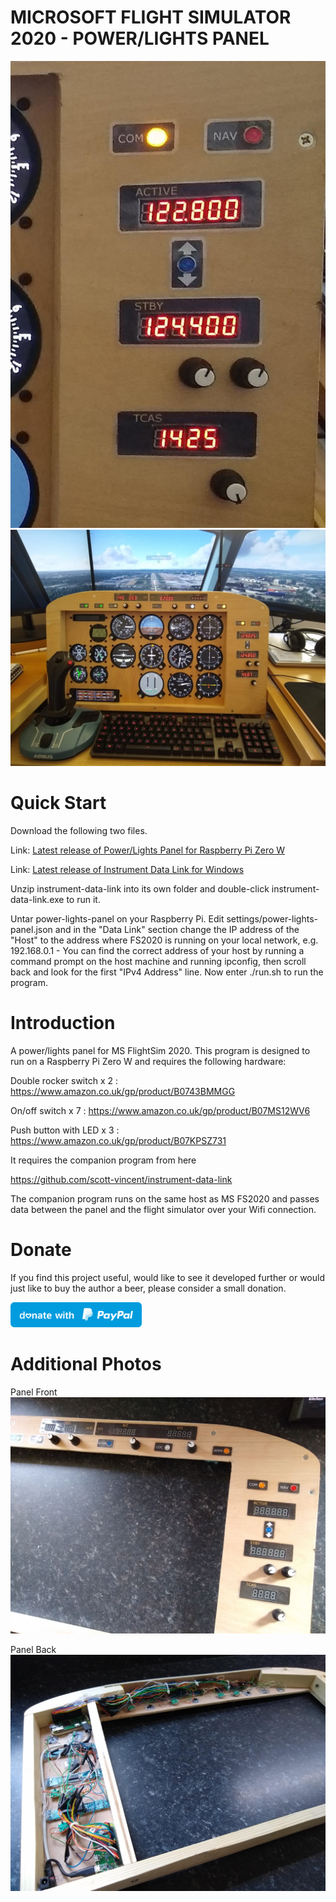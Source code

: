 # MICROSOFT FLIGHT SIMULATOR 2020 - POWER/LIGHTS PANEL

![Screenshot](Screenshot.jpg)
![Screenshot](Screenshot2.jpg)

# Quick Start

Download the following two files.

Link: [Latest release of Power/Lights Panel for Raspberry Pi Zero W](https://github.com/scott-vincent/radio-panel/releases/latest/download/power-lights-panel-v1.1.0-raspi.tar.gz)

Link: [Latest release of Instrument Data Link for Windows](https://github.com/scott-vincent/instrument-data-link/releases/latest/download/instrument-data-link-v1.5.0-windows-x64.zip)

Unzip instrument-data-link into its own folder and double-click instrument-data-link.exe to run it.

Untar power-lights-panel on your Raspberry Pi. Edit settings/power-lights-panel.json and in the "Data Link" section change the IP address of the "Host" to the address where FS2020 is running on your local network, e.g. 192.168.0.1 - You can find the correct address of your host by running a command prompt on the host machine and running ipconfig, then scroll back and look for the first "IPv4 Address" line. Now enter ./run.sh to run the program.

# Introduction

A power/lights panel for MS FlightSim 2020. This program is designed to run
on a Raspberry Pi Zero W and requires the following hardware:

Double rocker switch x 2 : https://www.amazon.co.uk/gp/product/B0743BMMGG

On/off switch x 7 : https://www.amazon.co.uk/gp/product/B07MS12WV6    

Push button with LED x 3 : https://www.amazon.co.uk/gp/product/B07KPSZ731 

It requires the companion program from here

  https://github.com/scott-vincent/instrument-data-link

The companion program runs on the same host as MS FS2020 and passes data between
the panel and the flight simulator over your Wifi connection.

# Donate

If you find this project useful, would like to see it developed further or would just like to buy the author a beer, please consider a small donation.

[<img src="donate.svg" width="210" height="40">](https://paypal.me/scottvincent2020)

# Additional Photos

Panel Front
![Panel Front](Panel_Front.jpg)

Panel Back
![Panel Back](Panel_Back.jpg)
